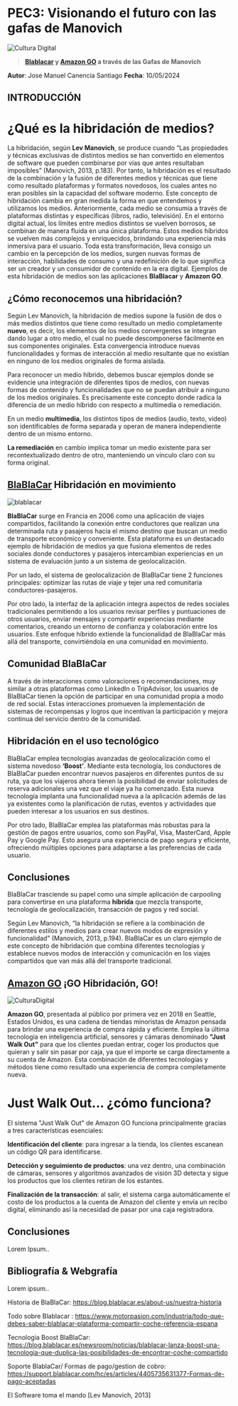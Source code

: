 # PEC3: Visionando el futuro con las gafas de Manovich

![Cultura Digital](hibridacion.jpg)


> **[Blablacar](https://www.blablacar.es/) y [Amazon GO](https://www.amazon.com/-/es/b?ie=UTF8&node=16008589011) a través de las Gafas de Manovich**

**Autor**:  Jose Manuel Canencia Santiago   **Fecha**:  10/05/2024

## INTRODUCCIÓN

# ¿Qué es la hibridación de medios?

La hibridación, según **Lev Manovich**, se produce cuando “Las propiedades y técnicas exclusivas de distintos medios se han convertido en elementos de software que pueden combinarse por vías que antes resultaban imposibles” (Manovich, 2013, p.183). Por tanto, la hibridación es el resultado de la combinación y la fusión de diferentes medios y técnicas que tiene como resultado plataformas y formatos novedosos, los cuales antes no eran posibles sin la capacidad del software moderno. Este concepto de hibridación cambia en gran medida la forma en que entendemos y utilizamos los medios. Anteriormente, cada medio se consumía a través de plataformas distintas y específicas (libros, radio, televisión). En el entorno digital actual, los límites entre medios distintos se vuelven borrosos, se combinan de manera fluida en una única plataforma. Estos medios híbridos se vuelven más complejos y enriquecidos, brindando una experiencia más inmersiva para el usuario. Toda esta transformación, lleva consigo un cambio en la percepción de los medios, surgen nuevas formas de interacción, habilidades de consumo y una redefinición de lo que significa ser un creador y un consumidor de contenido en la era digital. Ejemplos de esta hibridación de medios son las aplicaciones **BlaBlacar** y **Amazon GO**. 

## ¿Cómo reconocemos una hibridación?

Según Lev Manovich, la hibridación de medios supone la fusión de dos o más medios distintos que tiene como resultado un medio completamente **nuevo**, es decir, los elementos de los medios convergentes se integran dando lugar a otro medio, el cual no puede descomponerse fácilmente en sus componentes originales. Esta convergencia introduce nuevas funcionalidades y formas de interacción al medio resultante que no existían en ninguno de los medios originales de forma aislada.

Para reconocer un medio híbrido, debemos buscar ejemplos donde se evidencie una integración de diferentes tipos de medios, con nuevas formas de contenido y funcionalidades que no se puedan atribuir a ninguno de los medios originales. Es precisamente este concepto donde radica la diferencia de un medio híbrido con respecto a multimedia o remediación.

En un medio **multimedia**, los distintos tipos de medios (audio, texto, video) son identificables de forma separada y operan de manera independiente dentro de un mismo entorno. 

**La remediación** en cambio implica tomar un medio existente para ser recontextualizado dentro de otro, manteniendo un vínculo claro con su forma original. 

## [BlaBlaCar](https://www.blablacar.es/) Hibridación en movimiento
![blablacar](blablacar_icon.jpg)

**BlaBlaCar** surge en Francia en 2006 como una aplicación de viajes compartidos, facilitando la conexión entre conductores que realizan una determinada ruta y pasajeros hacia el mismo destino que buscan un medio de transporte económico y conveniente. Esta plataforma es un destacado ejemplo de hibridación de medios ya que fusiona elementos de redes sociales donde conductores y pasajeros intercambian experiencias en un sistema de evaluación junto a un sistema de geolocalización. 

Por un lado, el sistema de geolocalización de BlaBlaCar tiene 2 funciones principales: optimizar las rutas de viaje y tejer una red comunitaria conductores-pasajeros. 

Por otro lado, la interfaz de la aplicación integra aspectos de redes sociales tradicionales permitiendo a los usuarios revisar perfiles y puntuaciones de otros usuarios, enviar mensajes y compartir experiencias mediante comentarios, creando un entorno de confianza y colaboración entre los usuarios. Este enfoque híbrido extiende la funcionalidad de BlaBlaCar más allá del transporte, convirtiéndola en una comunidad en movimiento. 

## Comunidad BlaBlaCar 
A través de interacciones como valoraciones o recomendaciones, muy similar a otras plataformas como LinkedIn o TripAdvisor, los usuarios de BlaBlaCar tienen la opción de participar en una comunidad propia a modo de red social. Estas interacciones promueven la implementación de sistemas de recompensas y logros que incentivan la participación y mejora continua del servicio dentro de la comunidad. 

## Hibridación en el uso tecnológico
BlaBlaCar emplea tecnologías avanzadas de geolocalización como el sistema novedoso **‘Boost’**. Mediante esta tecnología, los conductores de BlaBlaCar pueden encontrar nuevos pasajeros en diferentes puntos de su ruta, ya que los viajeros ahora tienen la posibilidad de enviar solicitudes de reserva adicionales una vez que el viaje ya ha comenzado. Esta nueva tecnología implanta una funcionalidad nueva a la aplicación además de las ya existentes como la planificación de rutas, eventos y actividades que pueden interesar a los usuarios en sus destinos. 

Por otro lado, BlaBlaCar emplea las plataformas más robustas para la gestión de pagos entre usuarios, como son PayPal, Visa, MasterCard, Apple Pay y Google Pay. Esto asegura una experiencia de pago segura y eficiente, ofreciendo múltiples opciones para adaptarse a las preferencias de cada usuario. 

 ## Conclusiones
 
BlaBlaCar trasciende su papel como una simple aplicación de carpooling para convertirse en una plataforma **híbrida** que mezcla transporte, tecnología de geolocalización, transacción de pagos y red social. 

Según Lev Manovich, “la hibridación se refiere a la combinación de diferentes estilos y medios para crear nuevos modos de expresión y funcionalidad” (Manovich, 2013, p.194). BlaBlaCar es un claro ejemplo de este concepto de hibridación que combina diferentes tecnologías y establece nuevos modos de interacción y comunicación en los viajes compartidos que van más allá del transporte tradicional. 

## [Amazon GO](https://www.amazon.com/-/es/b?ie=UTF8&node=16008589011) ¡GO Hibridación, GO!
![CulturaDigital](AMAZON_GO1.png)

**Amazon GO**, presentada al público por primera vez en 2018 en Seattle, Estados Unidos, es una cadena de tiendas minoristas de Amazon pensada para brindar una experiencia de compra rápida y eficiente. Emplea la última tecnología en inteligencia artificial, sensores y cámaras denominado **"Just Walk Out”** para que los clientes puedan entrar, coger los productos que quieran y salir sin pasar por caja, ya que el importe se carga directamente a su cuenta de Amazon. Esta combinación de diferentes tecnologías y métodos tiene como resultado una experiencia de compra completamente nueva. 

# Just Walk Out... ¿cómo funciona? 

El sistema "Just Walk Out" de Amazon GO funciona principalmente gracias a tres características esenciales:  

**Identificación del cliente**: para ingresar a la tienda, los clientes escanean un código QR para identificarse. 

**Detección y seguimiento de productos**: una vez dentro, una combinación de cámaras, sensores y algoritmos avanzados de visión 3D detecta y sigue los productos que los clientes retiran de los estantes. 

**Finalización de la transacción**: al salir, el sistema carga automáticamente el costo de los productos a la cuenta de Amazon del cliente y envía un recibo digital, eliminando así la necesidad de pasar por una caja registradora. 

 ## Conclusiones
 
 Lorem Ipsum..
 
## Bibliografía & Webgrafía

Lorem ipsum..

Historia de BlaBlaCar:  https://blog.blablacar.es/about-us/nuestra-historia  

Todo sobre Blablacar : https://www.motorpasion.com/industria/todo-que-debes-saber-blablacar-plataforma-compartir-coche-referencia-espana  

Tecnologia Boost BlaBlaCar: https://blog.blablacar.es/newsroom/noticias/blablacar-lanza-boost-una-tecnologia-que-duplica-las-posibilidades-de-encontrar-coche-compartido  

Soporte BlablaCar/ Formas de pago/gestion de cobro: https://support.blablacar.com/hc/es/articles/4405735631377-Formas-de-pago-aceptadas  

El Software toma el mando [Lev Manovich, 2013] 

